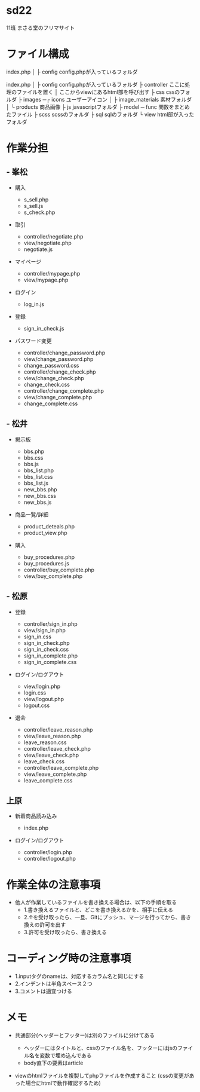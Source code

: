 # sd22
11班
まさる堂のフリマサイト


#  ファイル構成

index.php
│
├ config         config.phpが入っているフォルダ


index.php
│
├ config        config.phpが入っているフォルダ
├ controller    ここに処理のファイルを置く
│               ここからviewにあるhtml部を呼び出す
├ css           cssのフォルダ
├ images ─┌ icons           ユーザーアイコン
│         ├ image_materials 素材フォルダ
│         └ products        商品画像
├ js            javascriptフォルダ
├ model ─ func  関数をまとめたファイル
├ scss          scssのフォルダ
├ sql           sqlのフォルダ
└ view          html部が入ったフォルダ




# 作業分担
## - 峯松
- 購入
  - s_sell.php
  - s_sell.js
  - s_check.php

- 取引
  - controller/negotiate.php
  - view/negotiate.php
  - negotiate.js

- マイページ
  - controller/mypage.php
  - view/mypage.php

- ログイン
  - log_in.js

- 登録
  - sign_in_check.js

- パスワード変更
  - controller/change_password.php
  - view/change_password.php
  - change_password.css
  - controller/change_check.php
  - view/change_check.php
  - change_check.css
  - controller/change_complete.php
  - view/change_complete.php
  - change_complete.css


## - 松井
- 掲示板
  - bbs.php
  - bbs.css
  - bbs.js
  - bbs_list.php
  - bbs_list.css
  - bbs_list.js
  - new_bbs.php
  - new_bbs.css
  - new_bbs.js

- 商品一覧/詳細
  - product_deteals.php
  - product_view.php

- 購入
  - buy_procedures.php
  - buy_procedures.js
  - controller/buy_complete.php
  - view/buy_complete.php


## - 松原
- 登録
  - controller/sign_in.php
  - view/sign_in.php
  - sign_in.css
  - sign_in_check.php
  - sign_in_check.css
  - sign_in_complete.php
  - sign_in_complete.css

- ログイン/ログアウト
  - view/login.php
  - login.css
  - view/logout.php
  - logout.css

- 退会 
  - controller/leave_reason.php
  - view/leave_reason.php
  - leave_reason.css
  - controller/leave_check.php
  - view/leave_check.php
  - leave_check.css
  - controller/leave_complete.php
  - view/leave_complete.php
  - leave_complete.css


##  上原
- 新着商品読み込み
  - index.php

- ログイン/ログアウト
  - controller/login.php
  - controller/logout.php


# 作業全体の注意事項
  - 他人が作業しているファイルを書き換える場合は、以下の手順を取る
    - 1.書き換えるファイルと、どこを書き換えるかを、相手に伝える
    - 2.↑を受け取ったら、一旦、Gitにプッシュ、マージを行ってから、書き換えの許可を出す
    - 3.許可を受け取ったら、書き換える

# コーディング時の注意事項
  - 1.inputタグのnameは、対応するカラム名と同じにする
  - 2.インデントは半角スペース２つ
  - 3.コメントは適宜つける


# メモ
  - 共通部分(ヘッダーとフッター)は別のファイルに分けてある
    - ヘッダーにはタイトルと、cssのファイル名を、フッターにはjsのファイル名を変数で埋め込んである
    - body直下の要素はarticle

  - viewのhtmlファイルを複製してphpファイルを作成すること
    (cssの変更があった場合にhtmlで動作確認するため)